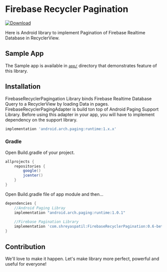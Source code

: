 # Firebase Recycler Pagination

[ ![Download](https://api.bintray.com/packages/patilshreyas/maven/FirebaseRecyclerPagination/images/download.svg?version=0.6-beta) ](https://bintray.com/patilshreyas/maven/FirebaseRecyclerPagination/0.6-beta/link)

Here is Android library to implement Pagination of Firebase Realtime Database in RecyclerView.

## Sample App
The Sample app is available in [`app/`](app) directory that demonstrates feature of this library.

## Installation
FirebaseRecyclerPagingation Library binds Firebase Realtime Database Query to a RecyclerView by loading Data in pages. FirebaseRecyclerPagingAdapter is build ton top of Android Paging Support Library. Before using this adapter in your app, you will have to implement dependency on the support library.
```groovy
implementation 'android.arch.paging:runtime:1.x.x'
```

### Gradle
Open Build.gradle of your project.
```groovy
allprojects {
    repositories {
        google()
        jcenter()
    }
}
```
Open Build.gradle file of app module and then...
```groovy
dependencies {
    //Android Paging Libray
    implementation "android.arch.paging:runtime:1.0.1"
    
    //Firebase Pagination Library
    implementation 'com.shreyaspatil:FirebaseRecyclerPagination:0.6-beta'
}
```

## Contribution
We'll love to make it happen. Let's make library more perfect, powerful and useful for everyone!
